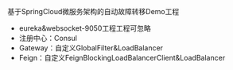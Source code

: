 基于SpringCloud微服务架构的自动故障转移Demo工程
- eureka&websocket-9050工程工程可忽略
- 注册中心：Consul
- Gateway：自定义GlobalFilter&LoadBalancer
- Feign：自定义FeignBlockingLoadBalancerClient&LoadBalancer